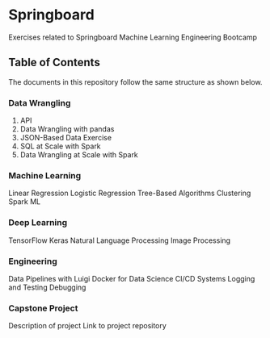 # Springboard
Exercises related to Springboard Machine Learning Engineering Bootcamp

## Table of Contents

The documents in this repository follow the same structure as shown below.

### Data Wrangling

1. API 
2. Data Wrangling with pandas
3. JSON-Based Data Exercise
4. SQL at Scale with Spark
5. Data Wrangling at Scale with Spark

### Machine Learning

Linear Regression
Logistic Regression
Tree-Based Algorithms
Clustering
Spark ML

### Deep Learning

TensorFlow
Keras
Natural Language Processing
Image Processing 

### Engineering 

Data Pipelines with Luigi
Docker for Data Science
CI/CD Systems
Logging and Testing
Debugging

### Capstone Project 

Description of project
Link to project repository

